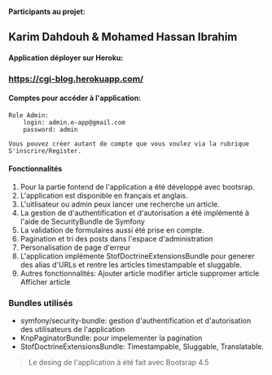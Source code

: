 #### Participants au projet:
 ## Karim Dahdouh & Mohamed Hassan Ibrahim
 

#### Application déployer sur Heroku: 
 ### https://cgi-blog.herokuapp.com/

#### Comptes pour accéder à l'application:
	Role Admin:
		login: admin.e-app@gmail.com
		password: admin
		
	Vous pouvez créer autant de compte que vous voulez via la rubrique S'inscrire/Register.

#### Fonctionnalités
 1. Pour la partie fontend de l'application a été développé avec bootsrap.
 2. L'application est disponible en français et anglais.
 3. L'uitlisateur ou admin peux lancer une recherche un article.
 4. La gestion de d'authentification et d'autorisation a été implémenté à l'aide de SecurityBundle de Symfony
 5. La validation de formulaires aussi été prise en compte.
 6. Pagination  et tri des posts dans l'espace d'administration
 7. Personalisation de page d'erreur
 8. L'application implémente StofDoctrineExtensionsBundle pour generer des alias d'URLs et rentre les articles timestampable et sluggable.
 9. Autres fonctionnalités:
	Ajouter article
	modifier article
	suppromer article
	Afficher article 
	
### Bundles utilisés
 - symfony/security-bundle: gestion d'authentification et d'autorisation des utilisateurs de l'application
 - KnpPaginatorBundle: pour impelementer la pagination
 - StofDoctrineExtensionsBundle: Timestampable, Sluggable, Translatable.
	
> Le desing de l'application à été fait avec Bootsrap 4.5

	
	

